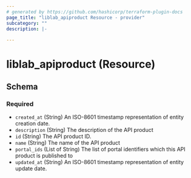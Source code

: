```yaml
---
# generated by https://github.com/hashicorp/terraform-plugin-docs
page_title: "liblab_apiproduct Resource - provider"
subcategory: ""
description: |-
  
---
```


# liblab_apiproduct (Resource)





<!-- schema generated by tfplugindocs -->
## Schema

### Required

- `created_at` (String) An ISO-8601 timestamp representation of entity creation date.
- `description` (String) The description of the API product
- `id` (String) The API product ID.
- `name` (String) The name of the API product
- `portal_ids` (List of String) The list of portal identifiers which this API product is published to
- `updated_at` (String) An ISO-8601 timestamp representation of entity update date.
